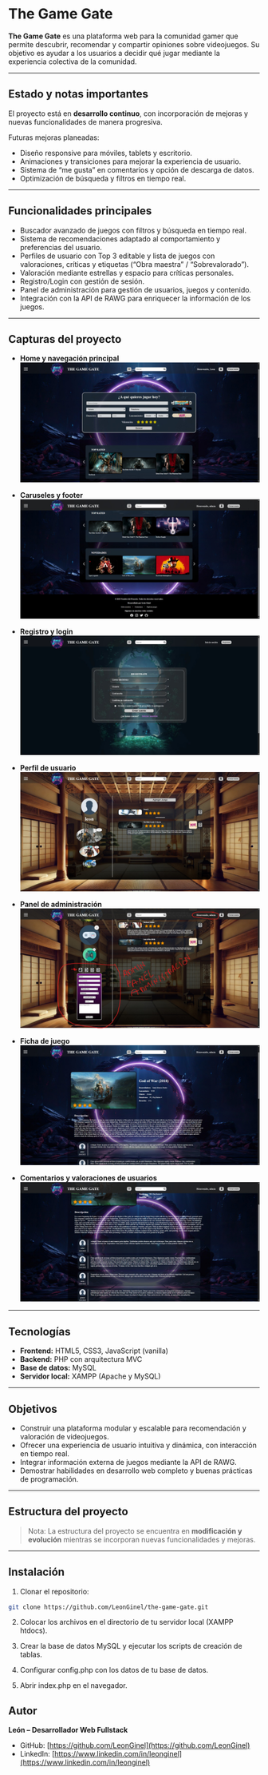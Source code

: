 # The Game Gate

**The Game Gate** es una plataforma web para la comunidad gamer que permite descubrir, recomendar y compartir opiniones sobre videojuegos. Su objetivo es ayudar a los usuarios a decidir qué jugar mediante la experiencia colectiva de la comunidad.

---

## Estado y notas importantes

El proyecto está en **desarrollo continuo**, con incorporación de mejoras y nuevas funcionalidades de manera progresiva.  

Futuras mejoras planeadas:  
- Diseño responsive para móviles, tablets y escritorio.  
- Animaciones y transiciones para mejorar la experiencia de usuario.  
- Sistema de “me gusta” en comentarios y opción de descarga de datos.  
- Optimización de búsqueda y filtros en tiempo real.  

---

## Funcionalidades principales

- Buscador avanzado de juegos con filtros y búsqueda en tiempo real.  
- Sistema de recomendaciones adaptado al comportamiento y preferencias del usuario.  
- Perfiles de usuario con Top 3 editable y lista de juegos con valoraciones, críticas y etiquetas (“Obra maestra” / “Sobrevalorado”).  
- Valoración mediante estrellas y espacio para críticas personales.  
- Registro/Login con gestión de sesión.  
- Panel de administración para gestión de usuarios, juegos y contenido.  
- Integración con la API de RAWG para enriquecer la información de los juegos.

---

## Capturas del proyecto

- **Home y navegación principal**  
![Home](multimedia/capturas_repositorio/home.jpg)

- **Caruseles y footer**  
![Caruseles y footer](multimedia/capturas_repositorio/carruseles_footer.jpg)

- **Registro y login**  
![Registro y login](multimedia/capturas_repositorio/registro_login.jpg)

- **Perfil de usuario**  
![Perfil](multimedia/capturas_repositorio/Perfil.jpg)

- **Panel de administración**  
![Admin](multimedia/capturas_repositorio/admin.jpg)

- **Ficha de juego**  
![Ficha de juego](multimedia/capturas_repositorio/ficha_juego.jpg)

- **Comentarios y valoraciones de usuarios**  
![Comentarios](multimedia/capturas_repositorio/comentarios.jpg)

---

## Tecnologías

- **Frontend:** HTML5, CSS3, JavaScript (vanilla)  
- **Backend:** PHP con arquitectura MVC  
- **Base de datos:** MySQL  
- **Servidor local:** XAMPP (Apache y MySQL)  

---

## Objetivos

- Construir una plataforma modular y escalable para recomendación y valoración de videojuegos.  
- Ofrecer una experiencia de usuario intuitiva y dinámica, con interacción en tiempo real.  
- Integrar información externa de juegos mediante la API de RAWG.  
- Demostrar habilidades en desarrollo web completo y buenas prácticas de programación.  

---

## Estructura del proyecto

> Nota: La estructura del proyecto se encuentra en **modificación y evolución** mientras se incorporan nuevas funcionalidades y mejoras.

---

## Instalación

1. Clonar el repositorio:  
```bash
git clone https://github.com/LeonGinel/the-game-gate.git
```
2. Colocar los archivos en el directorio de tu servidor local (XAMPP htdocs).

3. Crear la base de datos MySQL y ejecutar los scripts de creación de tablas.

4. Configurar config.php con los datos de tu base de datos.

5. Abrir index.php en el navegador.

## Autor

**León – Desarrollador Web Fullstack**  

- GitHub: [https://github.com/LeonGinel](https://github.com/LeonGinel)  
- LinkedIn: [https://www.linkedin.com/in/leonginel](https://www.linkedin.com/in/leonginel)
